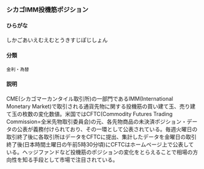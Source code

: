 <div style="display:none;">

## [あ行](securities-terms?id=あ行)
## [か行](securities-terms?id=か行)
## [さ行](securities-terms?id=さ行)

</div>

### シカゴIMM投機筋ポジション

#### ひらがな

しかごあいえむえむとうきすじぽじしょん

#### 分類

`金利・為替`

#### 説明

CME(シカゴマーカンタイル取引所)の一部門であるIMM(International Monetary Market)で取引される通貨先物に関する投機筋の買い建て玉、売り建て玉の枚数の変化数値。米国ではCFTC(Commodity Futures Trading Commission=全米先物取引委員会)の元、各先物商品の未決済ポジション・データの公表が義務付けられており、その一環として公表されている。毎週火曜日の取引終了後に各取引所はデータをCFTCに提出、集計したデータを金曜日の取引終了後(日本時間土曜日の午前5時30分頃)にCFTCはホームページ上で公表している。ヘッジファンドなど投機筋のポジションの変化をとらえることで相場の方向性を知る手段として市場で注目されている。

<div style="display:none;">

## [た行](securities-terms?id=た行)
## [な行](securities-terms?id=な行)
## [は行](securities-terms?id=は行)
## [ま行](securities-terms?id=ま行)
## [や行](securities-terms?id=や行)
## [ら行](securities-terms?id=ら行)
## [わ行](securities-terms?id=わ行)
## [英数字・記号](securities-terms?id=英数字・記号)

</div>

